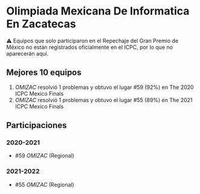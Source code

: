 # Olimpiada Mexicana De Informatica En Zacatecas

:warning: Equipos que solo participaron en el Repechaje del Gran Premio de México no están registrados oficialmente en el ICPC, por lo que no aparecerán aquí.

## Mejores 10 equipos

1. _OMIZAC_ resolvió 1 problemas y obtuvo el lugar #59 (92%) en The 2020 ICPC Mexico Finals
1. _OMIZAC_ resolvió 1 problemas y obtuvo el lugar #55 (89%) en The 2021 ICPC Mexico Finals

## Participaciones

### 2020-2021

- #59 _OMIZAC_ (Regional)

### 2021-2022

- #55 _OMIZAC_ (Regional)



